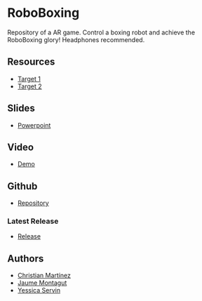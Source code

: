 # RoboBoxing
Repository of a AR game. Control a boxing robot and achieve the RoboBoxing glory!
Headphones recommended.

## Resources
* [Target 1](https://github.com/JaumeMontagut/Boxing_AR/blob/master/BoxingAR/Assets/Editor/Vuforia/ImageTargetTextures/data/leaves_5star_bg.jpg)
* [Target 2](https://github.com/JaumeMontagut/Boxing_AR/blob/master/BoxingAR/Assets/Editor/Vuforia/ImageTargetTextures/data/image_target_create_targets.jpg)

## Slides
* [Powerpoint](https://docs.google.com/presentation/d/1Yg4vpxNnQBafs5Tj1pU5JZUxhQSGx8vDwymMPGa1iDY/edit?usp=sharing)

## Video
* [Demo](https://www.youtube.com/watch?v=aT1zMHIoKYM)

## Github
* [Repository](https://github.com/JaumeMontagut/Boxing_AR)

### Latest Release
* [Release](github.com/JaumeMontagut/Boxing_AR/releases/latest)

## Authors
* [Christian Martínez](https://github.com/christt105)
* [Jaume Montagut](https://github.com/JaumeMontagut)
* [Yessica Servin](https://github.com/YessicaSD)
